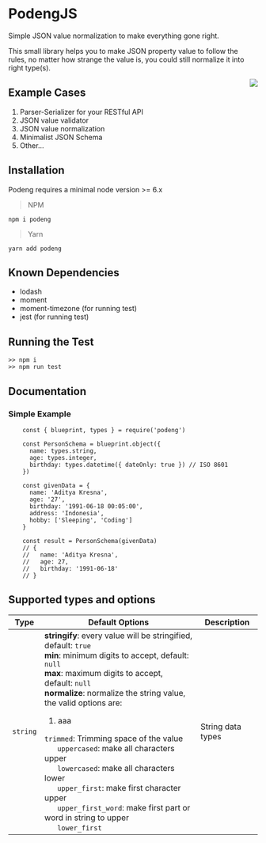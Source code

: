 # PodengJS

Simple JSON value normalization to make everything gone right.

This small library helps you to make JSON property value to follow the rules, no matter how strange the value is, you could still normalize it into right type(s).

<img src="https://raw.github.com/slaveofcode/podeng/master/logos/logo_200.png" align="right" />

## Example Cases

1. Parser-Serializer for your RESTful API
2. JSON value validator
3. JSON value normalization
4. Minimalist JSON Schema
5. Other...

## Installation

Podeng requires a minimal node version >= 6.x

> NPM   
```
npm i podeng
```

> Yarn
```
yarn add podeng
```

## Known Dependencies
- lodash
- moment
- moment-timezone (for running test)
- jest (for running test)

## Running the Test

```
>> npm i
>> npm run test
```

## Documentation

### Simple Example

```
    const { blueprint, types } = require('podeng')

    const PersonSchema = blueprint.object({
      name: types.string,
      age: types.integer,
      birthday: types.datetime({ dateOnly: true }) // ISO 8601
    })

    const givenData = {
      name: 'Aditya Kresna',
      age: '27',
      birthday: '1991-06-18 00:05:00',
      address: 'Indonesia',
      hobby: ['Sleeping', 'Coding']
    }

    const result = PersonSchema(givenData)
    // {
    //   name: 'Aditya Kresna',
    //   age: 27,
    //   birthday: '1991-06-18'
    // }
```

## Supported types and options

| Type     | Default Options                                                                                                                                                                                                                                                                                                                                                                                                                                                                                                                                                                                                                                                                                                            | Description       |
|----------|----------------------------------------------------------------------------------------------------------------------------------------------------------------------------------------------------------------------------------------------------------------------------------------------------------------------------------------------------------------------------------------------------------------------------------------------------------------------------------------------------------------------------------------------------------------------------------------------------------------------------------------------------------------------------------------------------------------------------|-------------------|
| `string` | **stringify**: every value will be stringified, default: `true` <br>**min**: minimum digits to accept, default: `null`<br>**max**: maximum digits to accept, default: `null`<br>**normalize**: normalize the string value, the valid options are:<br><ol><li>aaa</li></ol>`trimmed`: Trimming space of the value<br>&nbsp;&nbsp;&nbsp;&nbsp;&nbsp;&nbsp;`uppercased`: make all characters upper<br>&nbsp;&nbsp;&nbsp;&nbsp;&nbsp;&nbsp;`lowercased`: make all characters lower<br>&nbsp;&nbsp;&nbsp;&nbsp;&nbsp;&nbsp;`upper_first`: make first character upper<br>&nbsp;&nbsp;&nbsp;&nbsp;&nbsp;&nbsp;`upper_first_word`: make first part or word in string to upper<br>&nbsp;&nbsp;&nbsp;&nbsp;&nbsp;&nbsp;`lower_first` | String data types |
